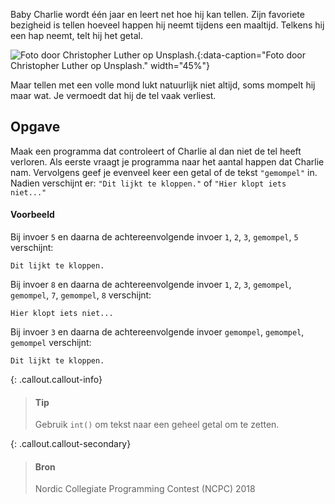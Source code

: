 Baby Charlie wordt één jaar en leert net hoe hij kan tellen. Zijn favoriete bezigheid is tellen hoeveel happen hij neemt tijdens een maaltijd. Telkens hij een hap neemt, telt hij het getal.

![Foto door Christopher Luther op Unsplash.](media/christopher-luther.jpg "Foto door Christopher Luther op Unsplash."){:data-caption="Foto door Christopher Luther op Unsplash." width="45%"}

Maar tellen met een volle mond lukt natuurlijk niet altijd, soms mompelt hij maar wat. Je vermoedt dat hij de tel vaak verliest.

## Opgave

Maak een programma dat controleert of Charlie al dan niet de tel heeft verloren. Als eerste vraagt je programma naar het aantal happen dat Charlie nam. Vervolgens geef je evenveel keer een getal of de tekst `"gemompel"` in. Nadien verschijnt er: `"Dit lijkt te kloppen."` of `"Hier klopt iets niet..."`

#### Voorbeeld

Bij invoer `5` en daarna de achtereenvolgende invoer `1`, `2`, `3`, `gemompel`, `5` verschijnt:

```
Dit lijkt te kloppen.
```

Bij invoer `8` en daarna de achtereenvolgende invoer `1`, `2`, `3`, `gemompel`, `gemompel`, `7`, `gemompel`, `8` verschijnt:

```
Hier klopt iets niet...
```

Bij invoer `3` en daarna de achtereenvolgende invoer `gemompel`, `gemompel`, `gemompel` verschijnt:

```
Dit lijkt te kloppen.
```

{: .callout.callout-info}
>#### Tip
> Gebruik `int()` om tekst naar een geheel getal om te zetten.

{: .callout.callout-secondary}
>#### Bron
> Nordic Collegiate Programming Contest (NCPC) 2018